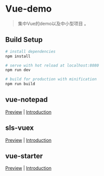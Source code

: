 # Vue-demo
> 集中Vue的demo以及中小型项目 。

## Build Setup

``` bash
# install dependencies
npm install

# serve with hot reload at localhost:8080
npm run dev

# build for production with minification
npm run build
```
## vue-notepad
[Preview](https://corbusier.github.io/vue-notepad/dist/index.html) 
 | [Introduction](https://github.com/Corbusier/vue-notepad/blob/master/README.md)

## sls-vuex
[Preview](https://corbusier.github.io/sls-vuex/dist/index.html)
 | [Introduction](https://corbusier.github.io/2018/04/18/vuex-cart/)

## vue-starter
[Preview](http://111.231.228.147:8001/#/)
 | [Introduction](https://github.com/Corbusier/vue-starter/blob/master/README.md)
